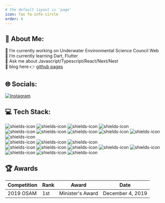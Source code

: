 ```yaml
---
# the default layout is 'page'
icon: fas fa-info-circle
order: 4
---
```


## 💫 About Me:
🔭 I’m currently working on Underwater Environmental Science Council Web <br>
🌱 I’m currently learning Dart, Flutter<br>
💬 Ask me about Javascript/Typescript/React/Next/Nest<br>
📰 blog here 👉 [github pages](https://blog.elcode.co.kr)


## 🌐 Socials:
[![Instagram](https://img.shields.io/badge/Instagram-%23E4405F.svg?logo=Instagram&logoColor=white)](https://instagram.com/gwanwoo.king) 

## 💻 Tech Stack:



<div>
<img src="https://img.shields.io/badge/javascript-%23323330.svg?style=flat&logo=javascript&logoColor=%23F7DF1E" alt="shields-icon" />
<img src="https://img.shields.io/badge/typescript-%23007ACC.svg?style=flat&logo=typescript&logoColor=white" alt="shields-icon" />
<img src="https://img.shields.io/badge/python-3670A0?style=flat&logo=python&logoColor=ffdd54" alt="shields-icon" />
<img src="https://img.shields.io/badge/node.js-6DA55F?style=flat&logo=node.js&logoColor=white" alt="shields-icon" />
</div>

<div>
<img src="https://img.shields.io/badge/express.js-%23404d59.svg?style=flat&logo=express&logoColor=%2361DAFB" alt="shields-icon" />
<img src="https://img.shields.io/badge/fastify-%23000000.svg?style=flat&logo=fastify&logoColor=white" alt="shields-icon" />
<img src="https://img.shields.io/badge/nestjs-%23E0234E.svg?style=flat&logo=nestjs&logoColor=white" alt="shields-icon" />
<img src="https://img.shields.io/badge/react-%2320232a.svg?style=flat&logo=react&logoColor=%2361DAFB" alt="shields-icon" />
<img src="https://img.shields.io/badge/react_native-%2320232a.svg?style=flat&logo=react&logoColor=%2361DAFB" alt="shields-icon" />
<img src="https://img.shields.io/badge/Next-black?style=flat&logo=next.js&logoColor=white" alt="shields-icon" />
</div>

<div>
<img src="https://img.shields.io/badge/styled--components-DB7093?style=flat&logo=styled-components&logoColor=white" alt="shields-icon"/>
<img src="https://img.shields.io/badge/tailwindcss-%2338B2AC.svg?style=flat&logo=tailwind-css&logoColor=white" alt="shields-icon"/>
<img src="https://img.shields.io/badge/webpack-%238DD6F9.svg?style=flat&logo=webpack&logoColor=black" alt="shields-icon"/>
</div>

<div>
<img src="https://img.shields.io/badge/MongoDB-%234ea94b.svg?style=flat&logo=mongodb&logoColor=white" alt="shields-icon"/>
<img src="https://img.shields.io/badge/mysql-%2300000f.svg?style=flat&logo=mysql&logoColor=white" alt="shields-icon"/>
<img src="https://img.shields.io/badge/Prisma-3982CE?style=for-the-badge&logo=Prisma&logoColor=white&style=flat" alt="shields-icon"/>
<img src="https://img.shields.io/badge/redis-%23DD0031.svg?style=flat&logo=redis&logoColor=white" alt="shields-icon"/>
<img src="https://img.shields.io/badge/-ElasticSearch-005571?style=flat&logo=elasticsearch" alt="shields-icon"/>
</div>

<div>
<img src="https://img.shields.io/badge/nginx-%23009639.svg?style=flat&logo=nginx&logoColor=white" alt="shields-icon"/>
<img src="https://img.shields.io/badge/jenkins-%232C5263.svg?style=flat&logo=jenkins&logoColor=white" alt="shields-icon"/>
<img src="https://img.shields.io/badge/docker-%230db7ed.svg?style=flat&logo=docker&logoColor=white" alt="shields-icon"/>
</div>


## 🏆 Awards

| Competition | Rank | Award            | Date             |
| ----------- | ---- | ---------------- | ---------------- |
| 2019 OSAM   | 1st  | Minister's Award | December 4, 2019 |
